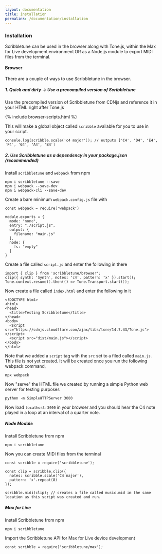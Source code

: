 ```yaml
---
layout: documentation
title: installation
permalink: /documentation/installation
---
```


### Installation

Scribbletune can be used in the browser along with Tone.js, within the Max for Live development environment OR as a Node.js module to export MIDI files from the terminal.

#### Browser

There are a couple of ways to use Scribbletune in the browser.

##### 1. Quick and dirty -> Use a precompiled version of Scribbletune

Use the precompiled version of Scribbletune from CDNjs and reference it in your HTML right after Tone.js

{% include browser-scripts.html %}

This will make a global object called `scribble` available for you to use in your script.

```
console.log(scribble.scale('c4 major')); // outputs ['C4', 'D4', 'E4', 'F4', 'G4', 'A4', 'B4']
```

##### 2. Use Scribbletune as a dependency in your package.json (recommended)

Install `scribbletune` and `webpack` from npm

```
npm i scribbletune --save
npm i webpack --save-dev
npm i webpack-cli --save-dev
```

Create a bare minimum `webpack.config.js` file with

```
const webpack = require('webpack')

module.exports = {
  mode: "none",
  entry: "./script.js",
  output: {
    filename: "main.js"
  },
  node: {
    fs: "empty"
  }
}
```

Create a file called `script.js` and enter the following in there

```
import { clip } from 'scribbletune/browser';
clip({ synth: 'Synth', notes: 'c4', pattern: 'x' }).start();
Tone.context.resume().then(() => Tone.Transport.start());
```

Now create a file called `index.html` and enter the following in it

```
<!DOCTYPE html>
<html>
<head>
  <title>Testing Scribbletune</title>
</head>
<body>
  <script src="https://cdnjs.cloudflare.com/ajax/libs/tone/14.7.43/Tone.js"></script>
  <script src="dist/main.js"></script>
</body>
</html>
```

Note that we added a `script` tag with the `src` set to a filed called `main.js`. This file is not yet created. It will be created once you run the following webpack command,

```
npx webpack
```

Now "serve" the HTML file we created by running a simple Python web server for testing purposes

```
python -m SimpleHTTPServer 3000
```

Now load `localhost:3000` in your browser and you should hear the C4 note played in a loop at an interval of a quarter note.

##### Node Module

Install Scribbletune from npm

```
npm i scribbletune
```

Now you can create MIDI files from the terminal

```
const scribble = require('scribbletune');

const clip = scribble.clip({
  notes: scribble.scale('C4 major'),
  pattern: 'x'.repeat(8)
});

scribble.midi(clip); // creates a file called music.mid in the same location as this script was created and run.
```

##### Max for Live

Install Scribbletune from npm

```
npm i scribbletune
```

Import the Scribbletune API for Max for Live device development

```
const scribble = require('scribbletune/max');
```
